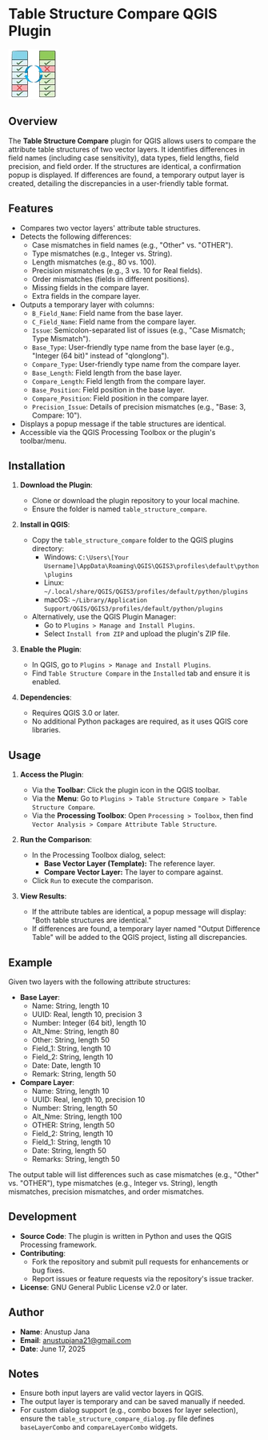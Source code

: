 # Table Structure Compare QGIS Plugin
![Diagram of the System](https://github.com/AnustupJana/TableStructureCompare-plugin/blob/main/icon.png?raw=true)

## Overview
The **Table Structure Compare** plugin for QGIS allows users to compare the attribute table structures of two vector layers. It identifies differences in field names (including case sensitivity), data types, field lengths, field precision, and field order. If the structures are identical, a confirmation popup is displayed. If differences are found, a temporary output layer is created, detailing the discrepancies in a user-friendly table format.

## Features
- Compares two vector layers' attribute table structures.
- Detects the following differences:
  - Case mismatches in field names (e.g., "Other" vs. "OTHER").
  - Type mismatches (e.g., Integer vs. String).
  - Length mismatches (e.g., 80 vs. 100).
  - Precision mismatches (e.g., 3 vs. 10 for Real fields).
  - Order mismatches (fields in different positions).
  - Missing fields in the compare layer.
  - Extra fields in the compare layer.
- Outputs a temporary layer with columns:
  - `B_Field_Name`: Field name from the base layer.
  - `C_Field_Name`: Field name from the compare layer.
  - `Issue`: Semicolon-separated list of issues (e.g., "Case Mismatch; Type Mismatch").
  - `Base_Type`: User-friendly type name from the base layer (e.g., "Integer (64 bit)" instead of "qlonglong").
  - `Compare_Type`: User-friendly type name from the compare layer.
  - `Base_Length`: Field length from the base layer.
  - `Compare_Length`: Field length from the compare layer.
  - `Base_Position`: Field position in the base layer.
  - `Compare_Position`: Field position in the compare layer.
  - `Precision_Issue`: Details of precision mismatches (e.g., "Base: 3, Compare: 10").
- Displays a popup message if the table structures are identical.
- Accessible via the QGIS Processing Toolbox or the plugin's toolbar/menu.

## Installation
1. **Download the Plugin**:
   - Clone or download the plugin repository to your local machine.
   - Ensure the folder is named `table_structure_compare`.

2. **Install in QGIS**:
   - Copy the `table_structure_compare` folder to the QGIS plugins directory:
     - Windows: `C:\Users\[Your Username]\AppData\Roaming\QGIS\QGIS3\profiles\default\python\plugins`
     - Linux: `~/.local/share/QGIS/QGIS3/profiles/default/python/plugins`
     - macOS: `~/Library/Application Support/QGIS/QGIS3/profiles/default/python/plugins`
   - Alternatively, use the QGIS Plugin Manager:
     - Go to `Plugins > Manage and Install Plugins`.
     - Select `Install from ZIP` and upload the plugin's ZIP file.

3. **Enable the Plugin**:
   - In QGIS, go to `Plugins > Manage and Install Plugins`.
   - Find `Table Structure Compare` in the `Installed` tab and ensure it is enabled.

4. **Dependencies**:
   - Requires QGIS 3.0 or later.
   - No additional Python packages are required, as it uses QGIS core libraries.

## Usage
1. **Access the Plugin**:
   - Via the **Toolbar**: Click the plugin icon in the QGIS toolbar.
   - Via the **Menu**: Go to `Plugins > Table Structure Compare > Table Structure Compare`.
   - Via the **Processing Toolbox**: Open `Processing > Toolbox`, then find `Vector Analysis > Compare Attribute Table Structure`.

2. **Run the Comparison**:
   - In the Processing Toolbox dialog, select:
     - **Base Vector Layer (Template):** The reference layer.
     - **Compare Vector Layer:** The layer to compare against.
   - Click `Run` to execute the comparison.

3. **View Results**:
   - If the attribute tables are identical, a popup message will display: "Both table structures are identical."
   - If differences are found, a temporary layer named "Output Difference Table" will be added to the QGIS project, listing all discrepancies.

## Example
Given two layers with the following attribute structures:
- **Base Layer**:
  - Name: String, length 10
  - UUID: Real, length 10, precision 3
  - Number: Integer (64 bit), length 10
  - Alt_Nme: String, length 80
  - Other: String, length 50
  - Field_1: String, length 10
  - Field_2: String, length 10
  - Date: Date, length 10
  - Remark: String, length 50
- **Compare Layer**:
  - Name: String, length 10
  - UUID: Real, length 10, precision 10
  - Number: String, length 50
  - Alt_Nme: String, length 100
  - OTHER: String, length 50
  - Field_2: String, length 10
  - Field_1: String, length 10
  - Date: String, length 50
  - Remarks: String, length 50

The output table will list differences such as case mismatches (e.g., "Other" vs. "OTHER"), type mismatches (e.g., Integer vs. String), length mismatches, precision mismatches, and order mismatches.

## Development
- **Source Code**: The plugin is written in Python and uses the QGIS Processing framework.
- **Contributing**:
  - Fork the repository and submit pull requests for enhancements or bug fixes.
  - Report issues or feature requests via the repository's issue tracker.
- **License**: GNU General Public License v2.0 or later.

## Author
- **Name**: Anustup Jana
- **Email**: anustupjana21@gmail.com
- **Date**: June 17, 2025

## Notes
- Ensure both input layers are valid vector layers in QGIS.
- The output layer is temporary and can be saved manually if needed.
- For custom dialog support (e.g., combo boxes for layer selection), ensure the `table_structure_compare_dialog.py` file defines `baseLayerCombo` and `compareLayerCombo` widgets.
